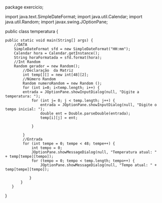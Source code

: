 package exercicio;

import java.text.SimpleDateFormat;
import java.util.Calendar;
import java.util.Random;
import javax.swing.JOptionPane;

public class temperatura {

    public static void main(String[] args) {
        //DATA
        SimpleDateFormat sfd = new SimpleDateFormat("HH:mm");
        Calendar hora = Calendar.getInstance();
        String horaFormatada = sfd.format(hora);
        //Int Random
        Random gerador = new Random();
            //Declaração  da Matriz       
            int temp[][] = new int[48][2];
            //Número Random
            Random numeroRandom = new Random ();
            for (int i=0; i<temp.length; i++) {
            entrada = JOptionPane.showInputDialog(null, "Digite a temperatura: ");
                for (int j= 0; j < temp.length; j++) {
                    entrada = JOptionPane.showInputDialog(null, "Digite o tempo inicial: ");
                    double ent = Double.parseDouble(entrada);
                    temp[i][j] = ent;

                }

            }
            //Entrada   
            for (int tempe = 0; tempe < 48; tempe++) {
                int tempo = 0;
                JOptionPane.showMessageDialog(null, "Temperatura atual: " + temp[tempe][tempo]);
                for (tempo = 0; tempo < temp.length; tempo++) {
                    JOptionPane.showMessageDialog(null, "Tempo atual: " + temp[tempe][tempo]);

               }
           }
       }

 }

